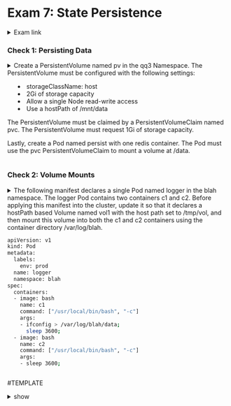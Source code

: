# Exam 7: State Persistence #
<details><summary>Exam link</summary>
https://cloudacademy.com/lab/ckad-practice-exam-state-persistence/connecting-practice-exam-kubernetes-cluster/?context_id=3086&context_resource=lp
</p></details>

### Check 1: Persisting Data ###
<details><summary>
Create a PersistentVolume named pv in the qq3 Namespace. The PersistentVolume must be configured with the following settings:
<ul><li>storageClassName: host</li>
<li>2Gi of storage capacity</li>
<li>Allow a single Node read-write access</li>
<li>Use a hostPath of /mnt/data</li></ul>
<p>The PersistentVolume must be claimed by a PersistentVolumeClaim named pvc. The PersistentVolume must request 1Gi of storage capacity.</p>
<p>Lastly, create a Pod named persist with one redis container. The Pod must use the pvc PersistentVolumeClaim to mount a volume at /data.</p>
</summary>
<p>
  
```bash
Copy code
1
2
3
4
5
6
7
8
9
10
11
12
13
14
15
16
17
18
19
20
21
22
23
24
25
26
27
28
29
30
31
32
33
34
35
36
37
38
39
40
41
42
43
44
45
46
47
# Create a PersistentVolume named pv in the qq3 Namespace. The PersistentVolume must be configured with the following settings: storageClassName: host, 2Gi of storage capacity, Allow a single Node read-write access, Use a hostPath of /mnt/data
cat << EOF | kubectl -n qq3 apply -f -
apiVersion: v1
kind: PersistentVolume
metadata:
  name: pv
spec:
  storageClassName: host
  capacity:
    storage: 2Gi
  accessModes:
    - ReadWriteOnce
  hostPath:
    path: "/mnt/data"
EOF
# The PersistentVolume must be claimed by a PersistentVolumeClaim named pvc. The PersistentVolume must request 1Gi of storage capacity.
cat << EOF | kubectl -n qq3 apply -f -
apiVersion: v1
kind: PersistentVolumeClaim
metadata:
  name: pvc
spec:
  storageClassName: host
  accessModes:
    - ReadWriteOnce
  resources:
    requests:
      storage: 1Gi
EOF
# Lastly, create a Pod named persist with one redis container. The Pod must use the pvc PersistentVolumeClaim to mount a volume at /data.
cat << EOF | kubectl -n qq3 apply -f -
apiVersion: v1
kind: Pod
metadata:
  name: persist
spec:
  volumes:
    - name: data
      persistentVolumeClaim:
        claimName: pvc
  containers:
    - name: persist
      image: redis
      volumeMounts:
        - mountPath: "/data"
          name: data
EOF
```

</p>
</details>

### Check 2: Volume Mounts ###
<details><summary>
The following manifest declares a single Pod named logger in the blah namespace. The logger Pod contains two containers c1 and c2. Before applying this manifest into the cluster, update it so that it declares a hostPath based Volume named vol1 with the host path set to /tmp/vol, and then mount this volume into both the c1 and c2 containers using the container directory /var/log/blah.

```bash
apiVersion: v1
kind: Pod
metadata:
  labels:
    env: prod
  name: logger
  namespace: blah
spec:
  containers:
  - image: bash
    name: c1
    command: ["/usr/local/bin/bash", "-c"]
    args:
    - ifconfig > /var/log/blah/data;
      sleep 3600;
  - image: bash
    name: c2
    command: ["/usr/local/bin/bash", "-c"]
    args:
    - sleep 3600;
```

</summary>
<p>
  
```bash

```

</p>
</details>


#TEMPLATE
<details><summary>show</summary>
<p>
  
```bash

```
</p>
</details>
